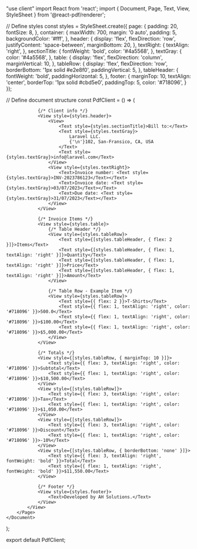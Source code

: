 "use client"
import React from 'react';
import { Document, Page, Text, View, StyleSheet } from '@react-pdf/renderer';

// Define styles
const styles = StyleSheet.create({
    page: {
        padding: 20,
        fontSize: 8,
    },
    container: {
        maxWidth: 700,
        margin: '0 auto',
        padding: 5,
        backgroundColor: '#fff',
    },
    header: {
        display: 'flex',
        flexDirection: 'row',
        justifyContent: 'space-between',
        marginBottom: 20,
    },
    textRight: {
        textAlign: 'right',
    },
    sectionTitle: {
        fontWeight: 'bold',
        color: '#4a5568',
    },
    textGray: {
        color: '#4a5568',
    },
    table: {
        display: 'flex',
        flexDirection: 'column',
        marginVertical: 10,
    },
    tableRow: {
        display: 'flex',
        flexDirection: 'row',
        borderBottom: '1px solid #e2e8f0',
        paddingVertical: 5,
    },
    tableHeader: {
        fontWeight: 'bold',
        paddingHorizontal: 5,
    },
    footer: {
        marginTop: 10,
        textAlign: 'center',
        borderTop: '1px solid #cbd5e0',
        paddingTop: 5,
        color: '#718096',
    }
});

// Define document structure
const PdfClient = () => (
    <Document>
        <Page style={styles.page}>
            <View style={styles.container}>

                {/* Client info */}
                <View style={styles.header}>
                    <View>
                        <Text style={styles.sectionTitle}>Bill to:</Text>
                        <Text style={styles.textGray}>
                            Laravel LLC.
                            {'\n'}102, San-Fransico, CA, USA
                        </Text>
                        <Text style={styles.textGray}>info@laravel.com</Text>
                    </View>
                    <View style={styles.textRight}>
                        <Text>Invoice number: <Text style={styles.textGray}>INV-2023786123</Text></Text>
                        <Text>Invoice date: <Text style={styles.textGray}>03/07/2023</Text></Text>
                        <Text>Due date: <Text style={styles.textGray}>31/07/2023</Text></Text>
                    </View>
                </View>

                {/* Invoice Items */}
                <View style={styles.table}>
                    {/* Table Header */}
                    <View style={styles.tableRow}>
                        <Text style={[styles.tableHeader, { flex: 2 }]}>Items</Text>
                        <Text style={[styles.tableHeader, { flex: 1, textAlign: 'right' }]}>Quantity</Text>
                        <Text style={[styles.tableHeader, { flex: 1, textAlign: 'right' }]}>Price</Text>
                        <Text style={[styles.tableHeader, { flex: 1, textAlign: 'right' }]}>Amount</Text>
                    </View>

                    {/* Table Row - Example Item */}
                    <View style={styles.tableRow}>
                        <Text style={{ flex: 2 }}>T-Shirts</Text>
                        <Text style={{ flex: 1, textAlign: 'right', color: '#718096' }}>500.0</Text>
                        <Text style={{ flex: 1, textAlign: 'right', color: '#718096' }}>$100.00</Text>
                        <Text style={{ flex: 1, textAlign: 'right', color: '#718096' }}>$5,000.00</Text>
                    </View>
                </View>

                {/* Totals */}
                <View style={[styles.tableRow, { marginTop: 10 }]}>
                    <Text style={{ flex: 3, textAlign: 'right', color: '#718096' }}>Subtotal</Text>
                    <Text style={{ flex: 1, textAlign: 'right', color: '#718096' }}>$10,500.00</Text>
                </View>
                <View style={[styles.tableRow]}>
                    <Text style={{ flex: 3, textAlign: 'right', color: '#718096' }}>Tax</Text>
                    <Text style={{ flex: 1, textAlign: 'right', color: '#718096' }}>$1,050.00</Text>
                </View>
                <View style={[styles.tableRow]}>
                    <Text style={{ flex: 3, textAlign: 'right', color: '#718096' }}>Discount</Text>
                    <Text style={{ flex: 1, textAlign: 'right', color: '#718096' }}>-10%</Text>
                </View>
                <View style={[styles.tableRow, { borderBottom: 'none' }]}>
                    <Text style={{ flex: 3, textAlign: 'right', fontWeight: 'bold' }}>Total</Text>
                    <Text style={{ flex: 1, textAlign: 'right', fontWeight: 'bold' }}>$11,550.00</Text>
                </View>

                {/* Footer */}
                <View style={styles.footer}>
                    <Text>Developed by AH Solutions.</Text>
                </View>
            </View>
        </Page>
    </Document>
);

export default PdfClient;
